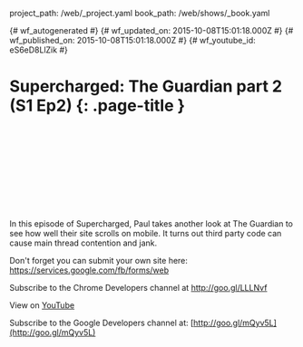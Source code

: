 project_path: /web/_project.yaml
book_path: /web/shows/_book.yaml

{# wf_autogenerated #}
{# wf_updated_on: 2015-10-08T15:01:18.000Z #}
{# wf_published_on: 2015-10-08T15:01:18.000Z #}
{# wf_youtube_id: eS6eD8LlZik #}

# Supercharged: The Guardian part 2 (S1 Ep2) {: .page-title }


<div class="video-wrapper">
  <iframe class="devsite-embedded-youtube-video" data-video-id="eS6eD8LlZik"
          data-autohide="1" data-showinfo="0" frameborder="0" allowfullscreen>
  </iframe>
</div>

In this episode of Supercharged, Paul takes another look at The Guardian to see how well their site scrolls on mobile. It turns out third party code can cause main thread contention and jank.

Don&#x27;t forget you can submit your own site here: https://services.google.com/fb/forms/web

Subscribe to the Chrome Developers channel at http://goo.gl/LLLNvf

View on [YouTube](https://youtu.be/eS6eD8LlZik)

Subscribe to the Google Developers channel at: [http://goo.gl/mQyv5L](http://goo.gl/mQyv5L)
